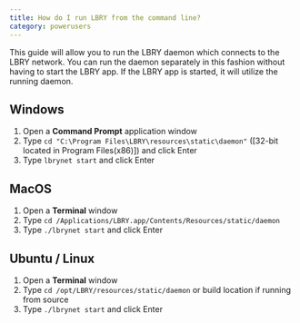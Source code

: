 ```yaml
---
title: How do I run LBRY from the command line?
category: powerusers
---
```


This guide will allow you to run the LBRY daemon which connects to the LBRY network. You can run the daemon separately in this fashion without having to start the LBRY app. If the LBRY app is started, it will utilize the running daemon.

## Windows
1. Open a **Command Prompt** application window
2. Type `cd "C:\Program Files\LBRY\resources\static\daemon"` ([32-bit located in Program Files(x86)]) and click Enter
3. Type `lbrynet start` and click Enter

## MacOS
1. Open a **Terminal** window
2. Type `cd /Applications/LBRY.app/Contents/Resources/static/daemon`
3. Type `./lbrynet start` and click Enter

## Ubuntu / Linux
1. Open a **Terminal** window
2. Type `cd /opt/LBRY/resources/static/daemon` or build location if running from source
3. Type `./lbrynet start` and click Enter
